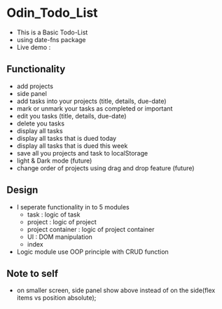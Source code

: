 # Odin_Todo_List
- This is a Basic Todo-List
- using date-fns package
- Live demo :

## Functionality
- add projects 
- side panel
- add tasks into your projects (title, details, due-date)
- mark or unmark your tasks as completed or important
- edit you tasks (title, details, due-date)
- delete you tasks
- display all tasks
- display all tasks that is dued today 
- display all tasks that is dued this week 
- save all you projects and task to localStorage
- light & Dark mode (future)
- change order of projects using drag and drop feature (future)

## Design
- I seperate functionality in to 5 modules
    - task : logic of task
    - project : logic of project
    - project container : logic of project container
    - UI : DOM manipulation
    - index
- Logic module use OOP principle with CRUD function

## Note to self
- on smaller screen, side panel show above instead of on the side(flex items vs position absolute);
